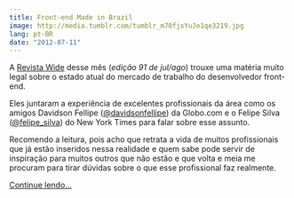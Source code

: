 ```yaml
---
title: Front-end Made in Brazil
image: http://media.tumblr.com/tumblr_m70fjsYuJe1qe3219.jpg
lang: pt-BR
date: "2012-07-11"
---
```


A [Revista Wide](http://www.revistawide.com.br/) desse mês (_edição 91 de jul/ago_) trouxe uma matéria muito legal sobre o estado atual do mercado de trabalho do desenvolvedor front-end.

Eles juntaram a experiência de excelentes profissionais da área como os amigos Davidson Fellipe ([@davidsonfellipe](http://twitter.com/davidsonfellipe)) da Globo.com e o Felipe Silva ([@felipe_silva](http://twitter.com/felipe_silva)) do New York Times para falar sobre esse assunto.

Recomendo a leitura, pois acho que retrata a vida de muitos profissionais que já estão inseridos nessa realidade e quem sabe pode servir de inspiração para muitos outros que não estão e que volta e meia me procuram para tirar dúvidas sobre o que esse profissional faz realmente.

[Continue lendo…](http://www.revistawide.com.br/downloads/91/Wide91Pdf1.pdf)
